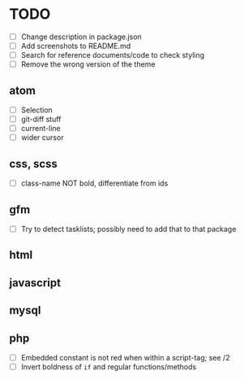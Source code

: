 # TODO

- [ ] Change description in package.json
- [ ] Add screenshots to README.md
- [ ] Search for reference documents/code to check styling
- [ ] Remove the wrong version of the theme

## atom

- [ ] Selection
- [ ] git-diff stuff
- [ ] current-line
- [ ] wider cursor

## css, scss

- [ ] class-name NOT bold, differentiate from ids

## gfm

- [ ] Try to detect tasklists; possibly need to add that to that package

## html

## javascript

## mysql

## php

- [ ] Embedded constant is not red when within a script-tag; see /2
- [ ] Invert boldness of `if` and regular functions/methods
